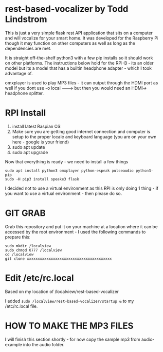 # rest-based-vocalizer by Todd Lindstrom

This is just a very simple flask rest API application that sits on a computer
and will vocalize for your smart home. It was developed for the Raspberry Pi
though it may function on other computers as well as long as the dependencies 
are met.

It is straight off-the-shelf python3 with a few pip installs so it should work
on other platforms.  The instructions below hold for the RPI-B - its an older
model but its a model that has a builtin headphone adapter - which I took 
advantage of.  

omxplayer is used to play MP3 files - it can output through the HDMI port as well
if you dont use -o local ---> but then you would need an HDMI-> headphone splitter.

# RPI Install

1. install latest Raspian OS
2. Make sure you are getting good internet connection and computer is setup to
the proper locale and keyboard language (you are on your own here - google is your friend)
3. sudo apt update
4. sudo apt upgrade

Now that everything is ready - we need to install a few things

~~~/bash
sudo apt install python3 omxplayer python-espeak pulseaudio python3-pip 
sudo -H pip3 install speake3 flask
~~~

I decided not to use a virtual environment as this RPI is only doing 1 thing - if you want
to use a virtual environment - then please do so.

# GIT GRAB

Grab this repository and put it on your machine at a location where it can be accessed by the root environment - I used the following commands to prepare this:

~~~/bash
sudo mkdir /localview
sudo chmod 0777 /localview
cd /localview
git clone xxxxxxxxxxxxxxxxxxxxxxxxxxxxxxxxxxxxxxx
~~~

# Edit /etc/rc.local

Based on my location of /localview/rest-based-vocalizer

I added `sudo /localview/rest-based-vocalizer/startup &` to my /etc/rc.local file.

# HOW TO MAKE THE MP3 FILES

I will finish this section shortly - for now copy the sample mp3 from audio-example
into the audio folder.

